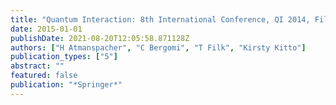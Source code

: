 ```yaml
---
title: "Quantum Interaction: 8th International Conference, QI 2014, Filzbach, Switzerland, June 30–July 3, 2014. Revised Selected Papers"
date: 2015-01-01
publishDate: 2021-08-20T12:05:58.871128Z
authors: ["H Atmanspacher", "C Bergomi", "T Filk", "Kirsty Kitto"]
publication_types: ["5"]
abstract: ""
featured: false
publication: "*Springer*"
---
```


